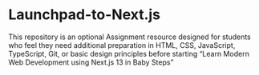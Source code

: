 # Launchpad-to-Next.js
 This repository is an optional Assignment resource designed for students who feel they need additional preparation in HTML, CSS, JavaScript, TypeScript, Git, or basic design principles before starting “Learn Modern Web Development using Next.js 13 in Baby Steps”
